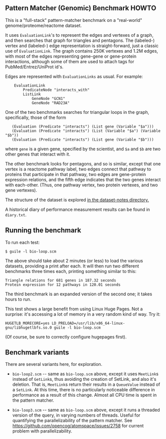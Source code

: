 
Pattern Matcher (Genomic) Benchmark HOWTO
-----------------------------------------
This is a "full-stack" pattern-matcher benchmark on a "real-world"
genome/proteome/reactome dataset.

It uses `EvaluationLink`'s to represent the edges and vertexes of
a graph, and then searches that graph for triangles and pentagons.
The (labeled-) vertex and (labeled-) edge representation is
straight-forward, just a classic use of `EvaluationLink`. The
graph contains 250K vertexes and 1.2M edges, with most of the
edges representing gene-gene or gene-protein interactions, although
some of them are used to attach tags for PubMed/Entrez/UniProt id's.

Edges are represented with `EvaluationLinks` as usual. For example:
```
	EvaluationLink
		PredicateNode "interacts_with"
		ListLink
			GeneNode "GCN1"
			GeneNode "RAD23A"
```

One of the two benchmarks searches for triangular loops in the
graph, specifically, those of the form
```
   (Evaluation (Predicate "interacts") (List gene (Variable "$a")))
   (Evaluation (Predicate "interacts") (List (Variable "$a") (Variable "$b"))
   (Evaluation (Predicate "interacts") (List gene (Variable "$b")))
```
where `gene` is a given gene, specified by the scientist, and `$a` and
`$b` are two other genes that interact with it.

The other benchmark looks for pentagons, and so is similar, except that
one vertex is a reactome pathway label, two edges connect that pathway
to proteins that participate in that pathway, two edges are gene-protein
expression relations, and the fifth edge indicates that the two genes
interact with each-other. (Thus, one pathway vertex, two protein vertexes,
and two gene vertexes).

The structure of the dataset is explored
[in the dataset-notes directory.](./dataset-notes)

A historical diary of performance measurement results can be found in
`diary.txt`.

## Running the benchmark

To run each test:
```
$ guile -l bio-loop.scm
```
The above should take about 2 minutes (or less) to load the various
datasets, providing a print after each.  It will then run two different
benchmarks three times each, printing something similar to this:

```
Triangle relations for 681 genes in 187.32 seconds
Protein expression for 12 pathways in 120.01 seconds
```
The third benchmark is an expanded version of the second one; it takes
hours to run.

This test shows a large benefit from using Linux Huge Pages.
Not a surprise: it's accessing a lot of memory in a very random
kind of way.  Try it:
```
HUGETLB_MORECORE=yes LD_PRELOAD=/usr/lib/x86_64-linux-gnu/libhugetlbfs.so.0 guile -l bio-loop.scm
```
(Of course, be sure to correctly configure hugepages first).

## Benchmark variants

There are several variants here, for exploration.
* `bio-loop2.scm` -- same as `bio-loop.scm` above, except it uses
  `MeetLink`s instead of `GetLink`s, thus avoiding the creation of
  SetLink, and also it's deletion.  That is, `MeetLink`s return
  their results in a `QueueValue` instead of a `SetLink`.
  At this time, there is no particularly noticeable difference in
  performance as a result of this change. Almost all CPU time is spent
  in the pattern matcher.

* `bio-loop3.scm` -- same as `bio-loop.scm` above, except it runs
  a threaded version of the query, in varying numbers of threads.
  Useful for quantifying the parallelizability of the pattern matcher.
  See https://github.com/opencog/atomspace/issues/2758 for current
  problem with parallelizability.
